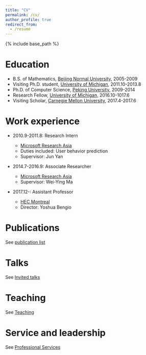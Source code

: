 ```yaml
---
title: "CV"
permalink: /cv/
author_profile: true
redirect_from:
  - /resume
---
```


{% include base_path %}

Education
======
* B.S. of Mathematics, [Beijing Normal University](http://english.bnu.edu.cn/), 2005-2009
* Visiting Ph.D. student, [University of Michigan](https://www.umich.edu/), 2011.10-2013.8
* Ph.D. of Computer Science, [Peking University](http://english.pku.edu.cn/), 2009-2014
* Research Fellow, [University of Michigan](https://www.umich.edu/), 2016.10-1017.6
* Visiting Scholar, [Carnegie Mellon University](https://www.cmu.edu/), 2017.4-2017.6

Work experience
======
* 2010.9-2011.8: Research Intern
  * [Microsoft Research Asia](https://www.msra.cn/)
  * Duties included: User behavior prediction
  * Supervisor: Jun Yan

* 2014.7-2016.9: Associate Researcher
  * [Microsoft Research Asia](https://www.msra.cn/)
  * Supervisor: Wei-Ying Ma

* 2017.12-: Assistant Professor
  * [HEC Montreal](http://www.hec.ca/en/)
  * Director: Yoshua Bengio
  

Publications
======
  See [publication list](/publications/)


Talks
======
  See [Invited talks](/talks/)

Teaching
======
  See [Teaching](/teaching)
  
Service and leadership
======
  See [Professional Services](/services/)
